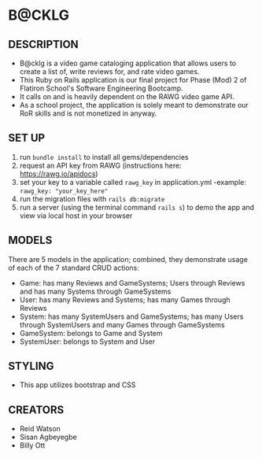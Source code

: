 # B@CKLG

## DESCRIPTION
- B@cklg is a video game cataloging application that allows users to create a list of, write reviews for, and rate video games.  
- This Ruby on Rails application is our final project for Phase (Mod) 2 of Flatiron School's Software Engineering Bootcamp. 
- It calls on and is heavily dependent on the RAWG video game API. 
- As a school project, the application is solely meant to demonstrate our RoR skills and is not monetized in anyway.

## SET UP 
1. run `bundle install` to install all gems/dependencies
2. request an API key from RAWG (instructions here: https://rawg.io/apidocs)
3. set your key to a variable called `rawg_key` in application.yml
    -example: `rawg_key: "your_key_here"`
4. run the migration files with `rails db:migrate`
5. run a server (using the terminal command `rails s`) to demo the app and view via local host in your browser

## MODELS
There are 5 models in the application; combined, they demonstrate usage of each of the 7 standard CRUD actions:
  - Game: has many Reviews and GameSystems; Users through Reviews and has many Systems through GameSystems
  - User: has many Reviews and Systems; has many Games through Reviews
  - System: has many SystemUsers and GameSystems; has many Users through SystemUsers and many Games through GameSystems
  - GameSystem: belongs to Game and System
  - SystemUser: belongs to System and User

## STYLING
- This app utilizes bootstrap and CSS

## CREATORS
- Reid Watson
- Sisan Agbeyegbe
- Billy Ott
